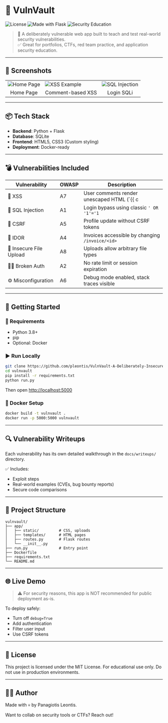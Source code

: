 # 🔐 VulnVault

![License](https://img.shields.io/badge/license-MIT-green.svg) ![Made with Flask](https://img.shields.io/badge/Made%20with-Flask-blue.svg) ![Security Education](https://img.shields.io/badge/Purpose-Security%20Training-orange)

> 🎯 A deliberately vulnerable web app built to teach and test real-world security vulnerabilities.  
> ✅ Great for portfolios, CTFs, red team practice, and application security education.

---

## 🎨 Screenshots

<table>
  <tr>
    <td><img src="https://via.placeholder.com/300x200?text=Home+Page" alt="Home Page"></td>
    <td><img src="https://via.placeholder.com/300x200?text=XSS+Demo" alt="XSS Example"></td>
    <td><img src="https://via.placeholder.com/300x200?text=SQLi+Login" alt="SQL Injection"></td>
  </tr>
  <tr>
    <td align="center">Home Page</td>
    <td align="center">Comment-based XSS</td>
    <td align="center">Login SQLi</td>
  </tr>
</table>

---

## 📦 Tech Stack

- **Backend**: Python + Flask
- **Database**: SQLite
- **Frontend**: HTML5, CSS3 (Custom styling)
- **Deployment**: Docker-ready

---

## 💣 Vulnerabilities Included

| Vulnerability | OWASP | Description |
|---------------|-------|-------------|
| 💬 XSS | A7 | User comments render unescaped HTML (`{{ c|safe }}`) |
| 🛑 SQL Injection | A1 | Login bypass using classic `' OR '1'='1` |
| 🔁 CSRF | A5 | Profile update without CSRF tokens |
| 🧾 IDOR | A4 | Invoices accessible by changing `/invoice/<id>` |
| 📎 Insecure File Upload | A8 | Uploads allow arbitrary file types |
| 🧑‍💻 Broken Auth | A2 | No rate limit or session expiration |
| ⚙️ Misconfiguration | A6 | Debug mode enabled, stack traces visible |

---

## 🚀 Getting Started

### 🔧 Requirements

- Python 3.8+
- pip
- Optional: Docker

### ▶️ Run Locally

```bash
git clone https://github.com/pleontis/VulnVault-A-Deliberately-Insecure-Web-App.git
cd vulnvault
pip install -r requirements.txt
python run.py
````

Then open [http://localhost:5000](http://localhost:5000)

### 🐳 Docker Setup

```bash
docker build -t vulnvault .
docker run -p 5000:5000 vulnvault
```

---

## 🔍 Vulnerability Writeups

Each vulnerability has its own detailed walkthrough in the `docs/writeups/` directory.

✅ Includes:

* Exploit steps
* Real-world examples (CVEs, bug bounty reports)
* Secure code comparisons

---

## 📂 Project Structure

```
vulnvault/
├── app/
│   ├── static/         # CSS, uploads
│   ├── templates/      # HTML pages
│   ├── routes.py       # Flask routes
│   └── __init__.py
├── run.py              # Entry point
├── Dockerfile
├── requirements.txt
└── README.md
```

---

## 🌐 Live Demo

> ⚠️ For security reasons, this app is NOT recommended for public deployment as-is.

To deploy safely:

* Turn off `debug=True`
* Add authentication
* Filter user input
* Use CSRF tokens

---

## 📘 License

This project is licensed under the MIT License.
For educational use only. Do not use in production environments.

---

## 🙋‍♀️ Author

Made with 💀 by Panagiotis Leontis.

Want to collab on security tools or CTFs? Reach out!

